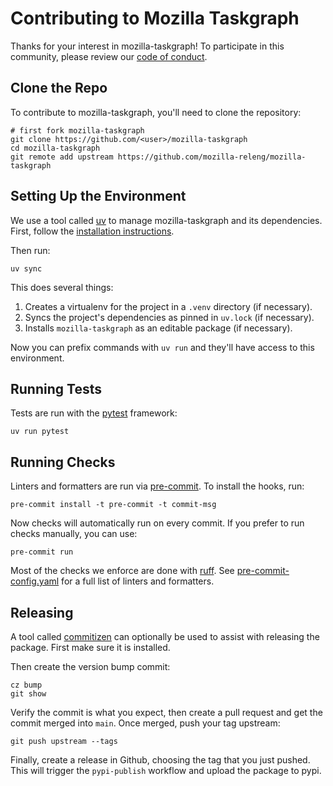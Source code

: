 Contributing to Mozilla Taskgraph
=================================

Thanks for your interest in mozilla-taskgraph! To participate in this community, please
review our [code of conduct].

[code of conduct]: https://github.com/mozilla-releng/mozilla-taskgraph/blob/main/CODE_OF_CONDUCT.md

Clone the Repo
--------------

To contribute to mozilla-taskgraph, you'll need to clone the repository:

```
# first fork mozilla-taskgraph
git clone https://github.com/<user>/mozilla-taskgraph
cd mozilla-taskgraph
git remote add upstream https://github.com/mozilla-releng/mozilla-taskgraph
```

Setting Up the Environment
--------------------------

We use a tool called [uv] to manage mozilla-taskgraph and its dependencies. First,
follow the [installation instructions].

Then run:

```
uv sync
```

This does several things:

1. Creates a virtualenv for the project in a `.venv` directory (if necessary).
2. Syncs the project's dependencies as pinned in `uv.lock` (if necessary).
3. Installs `mozilla-taskgraph` as an editable package (if necessary).

Now you can prefix commands with `uv run` and they'll have access to this
environment.

[uv]: https://docs.astral.sh/uv/
[installation instructions]: https://docs.astral.sh/uv/getting-started/installation/

Running Tests
-------------

Tests are run with the [pytest] framework:

```
uv run pytest
```

[pytest]: https://docs.pytest.org

Running Checks
--------------

Linters and formatters are run via [pre-commit]. To install the hooks, run:

```
pre-commit install -t pre-commit -t commit-msg
```

Now checks will automatically run on every commit. If you prefer to run checks
manually, you can use:

```
pre-commit run
```

Most of the checks we enforce are done with [ruff]. See
[pre-commit-config.yaml] for a full list of linters and formatters.

[pre-commit]: https://pre-commit.com/
[ruff]: https://docs.astral.sh/ruff/
[pre-commit-config.yaml]: https://github.com/mozilla-releng/mozilla-taskgraph/blob/main/.pre-commit-config.yaml

Releasing
---------

A tool called [commitizen] can optionally be used to assist with releasing
the package. First make sure it is installed.

Then create the version bump commit:

```
cz bump
git show
```

Verify the commit is what you expect, then create a pull request and get the
commit merged into `main`. Once merged, push your tag upstream:

```
git push upstream --tags
```

Finally, create a release in Github, choosing the tag that you just pushed.
This will trigger the `pypi-publish` workflow and upload the package to pypi.

[commitizen]: https://commitizen-tools.github.io/commitizen/

